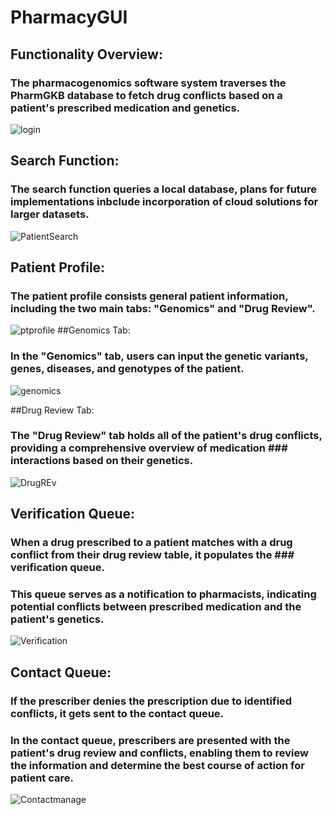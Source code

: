 # PharmacyGUI
## Functionality Overview:
### The pharmacogenomics software system traverses the PharmGKB database to fetch drug conflicts based on a patient's prescribed medication and genetics.
![login](https://github.com/Arahman0115/ThesisGUI/assets/106854809/68d015da-d8fd-4c30-b27c-41a423396eff)

## Search Function: 
### The search function queries a local database, plans for future implementations inbclude incorporation of cloud solutions for larger datasets.
![PatientSearch](https://github.com/Arahman0115/ThesisGUI/assets/106854809/048ca3be-bde1-4ed4-b5c7-53e0b3d5852e)
## Patient Profile:
### The patient profile consists general patient information, including the two main tabs: "Genomics" and "Drug Review".
![ptprofile](https://github.com/Arahman0115/ThesisGUI/assets/106854809/e046c4b1-9f7a-44d0-9752-adb0d0ef6eeb)
##Genomics Tab:
### In the "Genomics" tab, users can input the genetic variants, genes, diseases, and genotypes of the patient.
![genomics](https://github.com/Arahman0115/ThesisGUI/assets/106854809/1658b94a-769e-476b-9b65-dce2483b7ca1)

##Drug Review Tab:
### The "Drug Review" tab holds all of the patient's drug conflicts, providing a comprehensive overview of medication ### interactions based on their genetics.
![DrugREv](https://github.com/Arahman0115/ThesisGUI/assets/106854809/dd1a1d98-6c3e-47a2-8b7b-b07d8cc0e3d5)

## Verification Queue:
### When a drug prescribed to a patient matches with a drug conflict from their drug review table, it populates the ### verification queue.
### This queue serves as a notification to pharmacists, indicating potential conflicts between prescribed medication and the patient's genetics.
![Verification](https://github.com/Arahman0115/ThesisGUI/assets/106854809/c87e74b7-d27e-410b-a0b1-0e7009eb4a10)
## Contact Queue:
### If the prescriber denies the prescription due to identified conflicts, it gets sent to the contact queue.
### In the contact queue, prescribers are presented with the patient's drug review and conflicts, enabling them to review the information and determine the best course of action for patient care.
![Contactmanage](https://github.com/Arahman0115/ThesisGUI/assets/106854809/c7d76feb-02cd-45be-a274-9188a04d3368)






